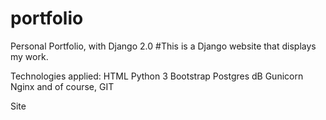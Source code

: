 # portfolio
Personal Portfolio, with Django 2.0
#This is a Django website that displays my work.

Technologies applied:
HTML
Python 3
Bootstrap
Postgres dB
Gunicorn
Nginx
and of course, GIT

Site 
